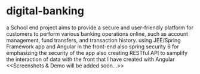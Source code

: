 # digital-banking
a School end project  aims to provide a secure and user-friendly platform for customers to perform various banking operations online, such as account management, fund transfers, and transaction history.  using JEE/Spring Framework app and Angular in the front-end also spring security 6 for emphasizing the security of the app also creating RESTful API to samplify the interaction of data with the front that I have created with Angular <br/>
<<Screenshots & Demo will be added soon...>>

